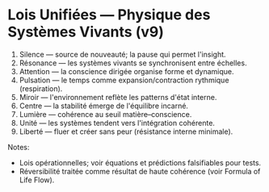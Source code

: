 # Lois Unifiées — Physique des Systèmes Vivants (v9)

1. Silence — source de nouveauté; la pause qui permet l'insight.
2. Résonance — les systèmes vivants se synchronisent entre échelles.
3. Attention — la conscience dirigée organise forme et dynamique.
4. Pulsation — le temps comme expansion/contraction rythmique (respiration).
5. Miroir — l'environnement reflète les patterns d'état interne.
6. Centre — la stabilité émerge de l'équilibre incarné.
7. Lumière — cohérence au seuil matière–conscience.
8. Unité — les systèmes tendent vers l'intégration cohérente.
9. Liberté — fluer et créer sans peur (résistance interne minimale).

Notes:
- Lois opérationnelles; voir équations et prédictions falsifiables pour tests.
- Réversibilité traitée comme résultat de haute cohérence (voir Formula of Life Flow).
